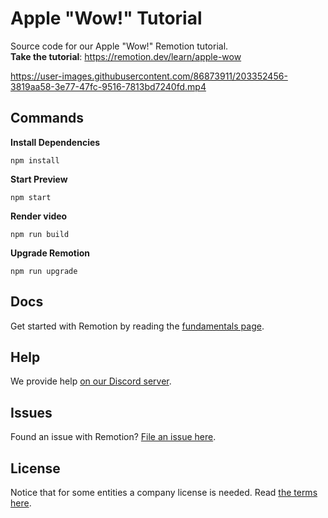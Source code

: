 # Apple "Wow!" Tutorial

Source code for our Apple "Wow!" Remotion tutorial.  
**Take the tutorial**: https://remotion.dev/learn/apple-wow

https://user-images.githubusercontent.com/86873911/203352456-3819aa58-3e77-47fc-9516-7813bd7240fd.mp4

## Commands

**Install Dependencies**

```console
npm install
```

**Start Preview**

```console
npm start
```

**Render video**

```console
npm run build
```

**Upgrade Remotion**

```console
npm run upgrade
```

## Docs

Get started with Remotion by reading the [fundamentals page](https://www.remotion.dev/docs/the-fundamentals).

## Help

We provide help [on our Discord server](https://discord.gg/6VzzNDwUwV).

## Issues

Found an issue with Remotion? [File an issue here](https://github.com/remotion-dev/remotion/issues/new).

## License

Notice that for some entities a company license is needed. Read [the terms here](https://github.com/remotion-dev/remotion/blob/main/LICENSE.md).
